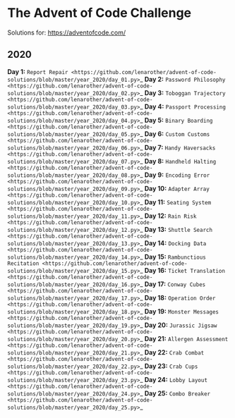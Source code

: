 # The Advent of Code Challenge

Solutions for: https://adventofcode.com/


2020
----


**Day 1:** `Report Repair <https://github.com/lenarother/advent-of-code-solutions/blob/master/year_2020/day_01.py>`_
**Day 2:** `Password Philosophy <https://github.com/lenarother/advent-of-code-solutions/blob/master/year_2020/day_02.py>`_
**Day 3:** `Toboggan Trajectory <https://github.com/lenarother/advent-of-code-solutions/blob/master/year_2020/day_03.py>`_
**Day 4:** `Passport Processing <https://github.com/lenarother/advent-of-code-solutions/blob/master/year_2020/day_04.py>`_
**Day 5:** `Binary Boarding <https://github.com/lenarother/advent-of-code-solutions/blob/master/year_2020/day_05.py>`_
**Day 6:** `Custom Customs <https://github.com/lenarother/advent-of-code-solutions/blob/master/year_2020/day_06.py>`_
**Day 7:** `Handy Haversacks <https://github.com/lenarother/advent-of-code-solutions/blob/master/year_2020/day_07.py>`_
**Day 8:** `Handheld Halting <https://github.com/lenarother/advent-of-code-solutions/blob/master/year_2020/day_08.py>`_
**Day 9:** `Encoding Error <https://github.com/lenarother/advent-of-code-solutions/blob/master/year_2020/day_09.py>`_
**Day 10:** `Adapter Array <https://github.com/lenarother/advent-of-code-solutions/blob/master/year_2020/day_10.py>`_
**Day 11:** `Seating System <https://github.com/lenarother/advent-of-code-solutions/blob/master/year_2020/day_11.py>`_
**Day 12:** `Rain Risk <https://github.com/lenarother/advent-of-code-solutions/blob/master/year_2020/day_12.py>`_
**Day 13:** `Shuttle Search <https://github.com/lenarother/advent-of-code-solutions/blob/master/year_2020/day_13.py>`_
**Day 14:** `Docking Data <https://github.com/lenarother/advent-of-code-solutions/blob/master/year_2020/day_14.py>`_
**Day 15:** `Rambunctious Recitation <https://github.com/lenarother/advent-of-code-solutions/blob/master/year_2020/day_15.py>`_
**Day 16:** `Ticket Translation <https://github.com/lenarother/advent-of-code-solutions/blob/master/year_2020/day_16.py>`_
**Day 17:** `Conway Cubes <https://github.com/lenarother/advent-of-code-solutions/blob/master/year_2020/day_17.py>`_
**Day 18:** `Operation Order <https://github.com/lenarother/advent-of-code-solutions/blob/master/year_2020/day_18.py>`_
**Day 19:** `Monster Messages <https://github.com/lenarother/advent-of-code-solutions/blob/master/year_2020/day_19.py>`_
**Day 20:** `Jurassic Jigsaw <https://github.com/lenarother/advent-of-code-solutions/blob/master/year_2020/day_20.py>`_
**Day 21:** `Allergen Assessment <https://github.com/lenarother/advent-of-code-solutions/blob/master/year_2020/day_21.py>`_
**Day 22:** `Crab Combat <https://github.com/lenarother/advent-of-code-solutions/blob/master/year_2020/day_22.py>`_
**Day 23:** `Crab Cups <https://github.com/lenarother/advent-of-code-solutions/blob/master/year_2020/day_23.py>`_
**Day 24:** `Lobby Layout <https://github.com/lenarother/advent-of-code-solutions/blob/master/year_2020/day_24.py>`_
**Day 25:** `Combo Breaker <https://github.com/lenarother/advent-of-code-solutions/blob/master/year_2020/day_25.py>`_
